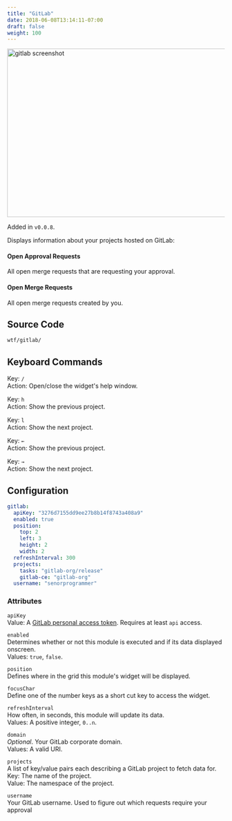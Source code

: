 ```yaml
---
title: "GitLab"
date: 2018-06-08T13:14:11-07:00
draft: false
weight: 100
---
```


<img class="screenshot" src="/imgs/modules/gitlab.png" width="640" height="390" alt="gitlab screenshot" />

Added in `v0.0.8`.

Displays information about your projects hosted on GitLab:

#### Open Approval Requests

All open merge requests that are requesting your approval.

#### Open Merge Requests

All open merge requests created by you.

## Source Code

```bash
wtf/gitlab/
```

## Keyboard Commands

<span class="caption">Key:</span> `/` <br />
<span class="caption">Action:</span> Open/close the widget's help window.

<span class="caption">Key:</span> `h` <br />
<span class="caption">Action:</span> Show the previous project.

<span class="caption">Key:</span> `l` <br />
<span class="caption">Action:</span> Show the next project.

<span class="caption">Key:</span> `←` <br />
<span class="caption">Action:</span> Show the previous project.

<span class="caption">Key:</span> `→` <br />
<span class="caption">Action:</span> Show the next project.

## Configuration

```yaml
gitlab:
  apiKey: "3276d7155dd9ee27b8b14f8743a408a9"
  enabled: true
  position:
    top: 2
    left: 3
    height: 2
    width: 2
  refreshInterval: 300
  projects:
    tasks: "gitlab-org/release"
    gitlab-ce: "gitlab-org"
  username: "senorprogrammer"
```

### Attributes

`apiKey` <br />
Value:  A <a href="https://docs.gitlab.com/ce/user/profile/personal_access_tokens.html">GitLab personal access token</a>. Requires at least `api` access.

`enabled` <br />
Determines whether or not this module is executed and if its data displayed onscreen. <br />
Values: `true`, `false`.

`position` <br />
Defines where in the grid this module's widget will be displayed. <br />

`focusChar` <br />
Define one of the number keys as a short cut key to access the widget. <br />

`refreshInterval` <br />
How often, in seconds, this module will update its data. <br />
Values: A positive integer, `0..n`.

`domain` <br />
_Optional_. Your GitLab corporate domain. <br />
Values: A valid URI.

`projects` <br />
A list of key/value pairs each describing a GitLab project to fetch data
for. <br />
<span class="caption">Key:</span> The name of the project. <br />
<span class="caption">Value:</span> The namespace of the project.

`username` <br />
Your GitLab username. Used to figure out which requests require your approval
